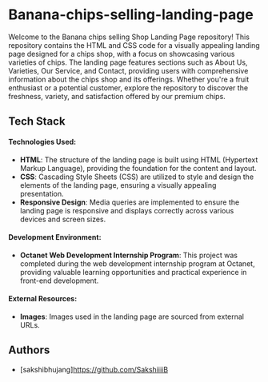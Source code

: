
# Banana-chips-selling-landing-page

Welcome to the Banana chips selling Shop Landing Page repository! This repository contains the HTML and CSS code for a visually appealing landing page designed for a chips shop, with a focus on showcasing various varieties of chips. The landing page features sections such as About Us, Varieties, Our Service, and Contact, providing users with comprehensive information about the chips shop and its offerings. Whether you're a fruit enthusiast or a potential customer, explore the repository to discover the freshness, variety, and satisfaction offered by our premium chips.


## Tech Stack

#### Technologies Used:
- **HTML**: The structure of the landing page is built using HTML (Hypertext Markup Language), providing the foundation for the content and layout.
- **CSS**: Cascading Style Sheets (CSS) are utilized to style and design the elements of the landing page, ensuring a visually appealing presentation.
- **Responsive Design**: Media queries are implemented to ensure the landing page is responsive and displays correctly across various devices and screen sizes.


#### Development Environment:
- **Octanet Web Development Internship Program**: This project was completed during the web development internship program at Octanet, providing valuable learning opportunities and practical experience in front-end development.


#### External Resources:
- **Images**: Images used in the landing page are sourced from external URLs.

## Authors

- [sakshibhujang]https://github.com/SakshiiiiB


